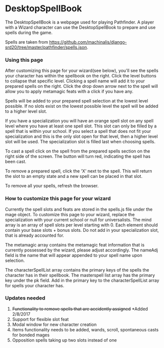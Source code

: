 # DesktopSpellBook

The DesktopSpellBook is a webpage used for playing Pathfinder. A player with a Wizard character can use the DesktopSpellBook to prepare and use spells during the game. 

Spells are taken from https://github.com/machinalis/django-srd20/tree/master/pathfinder/spells.json. 

<h3>Using this page</h3>
After customizing this page for your wizard(see below), you'll see the spells your character has within the spellbook on the right. Click the level buttons to collapse that specific level. Clicking a spell name will add it to your prepared spells on the right. Click the drop down arrow next to the spell will allow you to apply metamagic feats with a click if you have any. 

Spells will be added to your prepared spell selection at the lowest level possible. If no slots exist on the lowest possible level the spell will be added to a higher level slot. 

If you have a specialization you will have an orange spell slot on any spell level where you have at least one spell slot. This slot can only be filled by a spell that is within your school. If you select a spell that does not fit your specialization and this is the only slot open for that level, then a higher level slot will be used. The specialization slot is filled last when choosing spells. 

To cast a spell click on the spell from the prepared spells section on the right side of the screen. The button will turn red, indicating the spell has been cast. 

To remove a prepared spell, click the 'X' next to the spell. This will return the slot to an empty state and a new spell can be 
placed in that slot.

To remove all your spells, refresh the browser. 

<h3>How to customize this page for your wizard</h3>

Currently the spell slots and feats are stored in the spells.js file under the mage object. 
To customize this page to your wizard, replace the specialization with your current school or null for universalists.
The mind array is an array of spell slots per level starting with 0. Each element should contain your base slots + bonus slots.
Do not add in your specialization slot, that is already accounted for. 

The metamagic array contains the metamagic feat information that is currently possessed by the wizard, please adjust accordingly.
The nameAdj field is the name that will appear appended to your spell name upon selection. 

The characterSpellList array contains the primary keys of the spells the character has in their spellbook. The masterspell list array
has the primary key under the pk field. Add in the primary key to the characterSpellList array for spells your character has. 

<h3>Updates needed</h3>
<ol>
<li><s>Functionality to remove spells that are accidently assigned</s> *Added 2/8/2017</li>
<li>Support for flexible slot feat</li>
<li>Modal window for new character creation</li>
<li>Items functionality needs to be added, wands, scroll, spontaneous casts for bonded mages</li>
<li>Opposition spells taking up two slots instead of one</li>
</ol>
